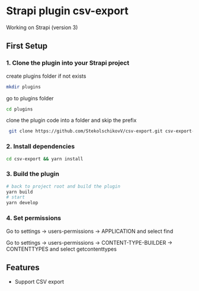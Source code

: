 # Strapi plugin csv-export

Working on Strapi (version 3)

<!-- ## Demo
[![EStrapi plugin csv-export](https://free-png.ru/wp-content/uploads/2020/07/logo-you-tube-2-1.png)](https://www.youtube.com/watch?v=pnbbesqGfmw "Strapi plugin csv-export") -->

## First Setup

### 1. Clone the plugin into your Strapi project

create plugins folder if not exists

```bash
mkdir plugins
```

go to plugins folder

```bash
cd plugins
```

clone the plugin code into a folder and skip the prefix

```bash
 git clone https://github.com/StekolschikovV/csv-export.git csv-export-all-v && cd csv-export-all-v && mv v3 ../csv-export && cd ../ && rm -fr csv-export-all-v
```

### 2. Install dependencies

```bash
cd csv-export && yarn install
```

### 3. Build the plugin

```bash
# back to project root and build the plugin
yarn build
# start
yarn develop
```

### 4. Set permissions

Go to settings -> users-permissions -> APPLICATION and select find

Go to settings -> users-permissions -> CONTENT-TYPE-BUILDER -> CONTENTTYPES and select getcontenttypes

## Features

- Support CSV export
